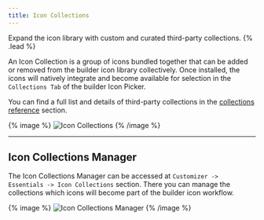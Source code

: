 ```yaml
---
title: Icon Collections
---
```


Expand the icon library with custom and curated third-party collections. {% .lead %}

An Icon Collection is a group of icons bundled together that can be added or removed from the builder icon library collectively. Once installed, the icons will natively integrate and become available for selection in the `Collections Tab` of the builder Icon Picker.

You can find a full list and details of third-party collections in the [collections reference](collections) section.

{% image %}
![Icon Collections](/assets/ytp/icons/icon-collections.webp)
{% /image %}

---

## Icon Collections Manager

The Icon Collections Manager can be accessed at `Customizer -> Essentials -> Icon Collections` section. There you can manage the collections which icons will become part of the builder icon workflow.

{% image %}
![Icon Collections Manager](/assets/ytp/icon-collections-manager.gif)
{% /image %}

